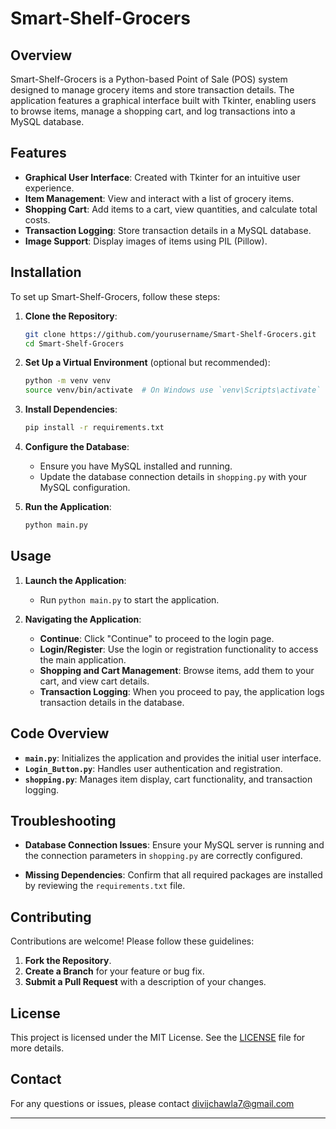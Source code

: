 # Smart-Shelf-Grocers

## Overview

Smart-Shelf-Grocers is a Python-based Point of Sale (POS) system designed to manage grocery items and store transaction details. The application features a graphical interface built with Tkinter, enabling users to browse items, manage a shopping cart, and log transactions into a MySQL database.

## Features

- **Graphical User Interface**: Created with Tkinter for an intuitive user experience.
- **Item Management**: View and interact with a list of grocery items.
- **Shopping Cart**: Add items to a cart, view quantities, and calculate total costs.
- **Transaction Logging**: Store transaction details in a MySQL database.
- **Image Support**: Display images of items using PIL (Pillow).

## Installation

To set up Smart-Shelf-Grocers, follow these steps:

1. **Clone the Repository**:
   ```bash
   git clone https://github.com/yourusername/Smart-Shelf-Grocers.git
   cd Smart-Shelf-Grocers
   ```

2. **Set Up a Virtual Environment** (optional but recommended):
   ```bash
   python -m venv venv
   source venv/bin/activate  # On Windows use `venv\Scripts\activate`
   ```

3. **Install Dependencies**:
   ```bash
   pip install -r requirements.txt
   ```

4. **Configure the Database**:
   - Ensure you have MySQL installed and running.
   - Update the database connection details in `shopping.py` with your MySQL configuration.

5. **Run the Application**:
   ```bash
   python main.py
   ```

## Usage

1. **Launch the Application**:
   - Run `python main.py` to start the application.

2. **Navigating the Application**:
   - **Continue**: Click "Continue" to proceed to the login page.
   - **Login/Register**: Use the login or registration functionality to access the main application.
   - **Shopping and Cart Management**: Browse items, add them to your cart, and view cart details.
   - **Transaction Logging**: When you proceed to pay, the application logs transaction details in the database.

## Code Overview

- **`main.py`**: Initializes the application and provides the initial user interface.
- **`Login_Button.py`**: Handles user authentication and registration.
- **`shopping.py`**: Manages item display, cart functionality, and transaction logging.

## Troubleshooting

- **Database Connection Issues**:
  Ensure your MySQL server is running and the connection parameters in `shopping.py` are correctly configured.

- **Missing Dependencies**:
  Confirm that all required packages are installed by reviewing the `requirements.txt` file.

## Contributing

Contributions are welcome! Please follow these guidelines:

1. **Fork the Repository**.
2. **Create a Branch** for your feature or bug fix.
3. **Submit a Pull Request** with a description of your changes.

## License

This project is licensed under the MIT License. See the [LICENSE](LICENSE) file for more details.

## Contact

For any questions or issues, please contact divijchawla7@gmail.com

---
